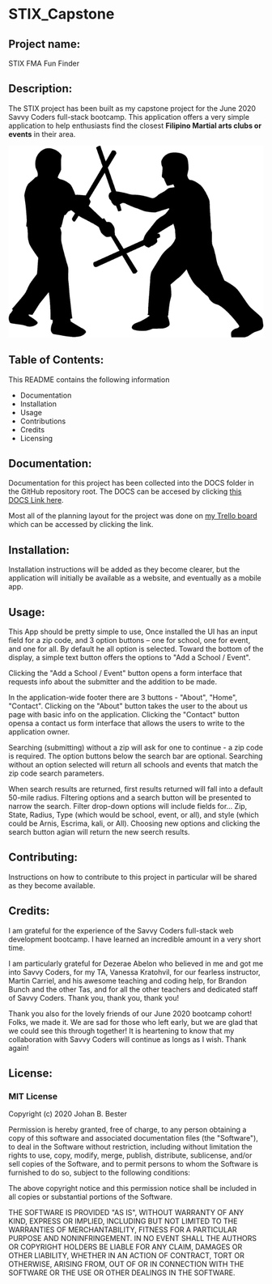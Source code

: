 # STIX_Capstone

## Project name: 
STIX FMA Fun Finder


## Description: 
The STIX project has been built as my capstone project for the June 2020 Savvy Coders full-stack bootcamp. 
This application offers a very simple application to help enthusiasts find the closest **Filipino Martial arts clubs or events** in their area.

![Image of FMA practitioners](/IMAGES/filipino-martial-arts-arnis-escrima-kali-stick-fighting.png)

## Table of Contents: 
This README contains the following information
- Documentation
- Installation 
- Usage 
- Contributions
- Credits
- Licensing


## Documentation:
Documentation for this project has been collected into the DOCS folder in the GitHub repository root. The DOCS can be accesed by clicking [this DOCS Link here](https://github.com/JohanBester/JBBesterCapstoneProject/tree/master/DOCS).

Most all of the planning layout for the project was done on [my Trello board](https://trello.com/b/zWx1qQFB/stix-fma-fun-finder) which can be accessed by clicking the link.

## Installation: 
Installation instructions will be added as they become clearer, but the application will initially be available as a website, and eventually as a mobile app.

## Usage: 
This App should be pretty simple to use, Once installed the UI has an input field for a zip code, and 3 option buttons – one for school, one for event, and one for all. By default he all option is selected.
Toward the bottom of the display, a simple text button offers the options to "Add a School / Event".

Clicking the "Add a School / Event" button opens a form interface that requests info about the submitter and the addition to be made. 

In the application-wide footer there are 3 buttons - "About", "Home", "Contact".
Clicking on the "About" button takes the user to the about us page with basic info on the application.
Clicking the "Contact" button opensa a contact us form interface that allows the users to write to the application owner.

Searching (submitting) without a zip will ask for one to continue - a zip code is required.
The option buttons below the search bar are optional. Searching without an option selected will return all schools and events that match the zip code search parameters.

When search results are returned, first results returned will fall into a default 50-mile radius. Filtering options and a search button will be presented to narrow the search. Filter drop-down options will include fields for… Zip, State, Radius, Type (which would be school, event, or all), and style (which could be Arnis, Escrima, kali, or All). Choosing new options and clicking the search button agian will return the new seerch results.


## Contributing: 
Instructions on how to contribute to this project in particular will be shared as they become available.


## Credits: 
I am grateful for the experience of the Savvy Coders full-stack web development bootcamp. I have learned an incredible amount in a very short time. 

I am particularly grateful for Dezerae Abelon who believed in me and got me into Savvy Coders, for my TA, Vanessa Kratohvil, for our fearless instructor, Martin Carriel, and his awesome teaching and coding help, for Brandon Bunch and the other Tas, and for all the other teachers and dedicated staff of Savvy Coders. Thank you, thank you, thank you!

Thank you also for the lovely friends of our June 2020 bootcamp cohort! Folks, we made it. We are sad for those who left early, but we are glad that we could see this through together!
It is heartening to know that my collaboration with Savvy Coders will continue as longs as I wish. Thank again!


## License: 

### MIT License
Copyright (c) 2020 Johan B. Bester

Permission is hereby granted, free of charge, to any person obtaining a copy of this software and associated documentation files (the "Software"), to deal in the Software without restriction, including without limitation the rights to use, copy, modify, merge, publish, distribute, sublicense, and/or sell copies of the Software, and to permit persons to whom the Software is furnished to do so, subject to the following conditions:

The above copyright notice and this permission notice shall be included in all copies or substantial portions of the Software.

THE SOFTWARE IS PROVIDED "AS IS", WITHOUT WARRANTY OF ANY KIND, EXPRESS OR IMPLIED, INCLUDING BUT NOT LIMITED TO THE WARRANTIES OF MERCHANTABILITY, FITNESS FOR A PARTICULAR PURPOSE AND NONINFRINGEMENT. IN NO EVENT SHALL THE AUTHORS OR COPYRIGHT HOLDERS BE LIABLE FOR ANY CLAIM, DAMAGES OR OTHER LIABILITY, WHETHER IN AN ACTION OF CONTRACT, TORT OR OTHERWISE, ARISING FROM, OUT OF OR IN CONNECTION WITH THE SOFTWARE OR THE USE OR OTHER DEALINGS IN THE SOFTWARE.

